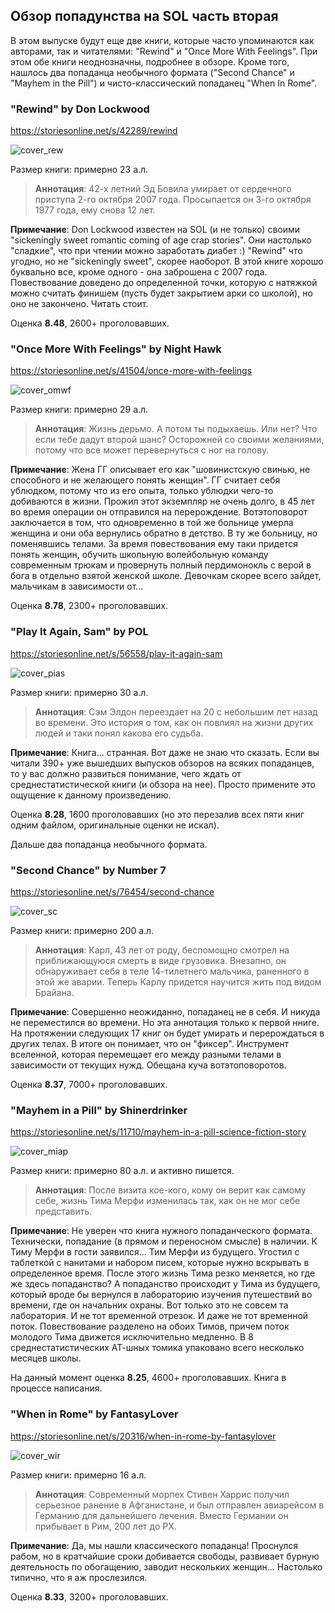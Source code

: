 ## Обзор попадунства на SOL часть вторая

В этом выпуске будут еще две книги, которые часто упоминаются как авторами, так и читателями: "Rewind" и "Once More With Feelings". При этом обе книги неоднозначны, подробнее в обзоре. Кроме того, нашлось два попаданца необычного формата ("Second Chance" и "Mayhem in the Pill") и чисто-классический попаданец "When In Rome". 

### "Rewind" by Don Lockwood

https://storiesonline.net/s/42289/rewind

![cover_rew](/pics/c_rew.png "Rewind")

Размер книги: примерно 23 а.л.

> **Аннотация**:
42-х летний Эд Бовила умирает от сердечного приступа 2-го октября 2007 года. Просыпается он 3-го октября 1977 года, ему снова 12 лет.  

**Примечание**:
Don Lockwood известен на SOL (и не только) своими "sickeningly sweet romantic coming of age crap stories". Они настолько "сладкие", что при чтении можно заработать диабет :) 
"Rewind" что угодно, но не "sickeningly sweet", скорее наоборот. В этой книге хорошо буквально все, кроме одного - она заброшена с 2007 года. Повествование доведено до определенной точки, которую с натяжкой можно считать финишем (пусть будет закрытием арки со школой), но оно не закончено. 
Читать стоит.

Оценка **8.48**, 2600+ проголовавших.

### "Once More With Feelings" by Night Hawk

https://storiesonline.net/s/41504/once-more-with-feelings

![cover_omwf](/pics/c_omwf.png "Once More With Feelings")

Размер книги: примерно 29 а.л.

> **Аннотация**:
Жизнь дерьмо. А потом ты подыхаешь. Или нет? Что если тебе дадут второй шанс? Осторожней со своими желаниями, потому что все может перевернуться с ног на голову.

**Примечание**:
Жена ГГ описывает его как "шовинистскую свинью, не способного и не желающего понять женщин". ГГ считает себя ублюдком, потому что из его опыта, только ублюдки чего-то добиваются в жизни. Прожил этот экземпляр не очень долго, в 45 лет во время операции он отправился на перерождение.
Вотэтоповорот заключается в том, что одновременно в той же больнице умерла женщина и они оба вернулись обратно в детство. В ту же больницу, но поменявшись телами. 
За время повествования ему таки придется понять женщин, обучить школьную волейбольную команду современным трюкам и провернуть полный пердимонокль с верой в бога в отдельно взятой женской школе. 
Девочкам скорее всего зайдет, мальчикам в зависимости от...

Оценка **8.78**, 2300+ проголовавших.

### "Play It Again, Sam" by POL

https://storiesonline.net/s/56558/play-it-again-sam

![cover_pias](/pics/c_pias.png "Play It Again, Sam")

Размер книги: примерно 30 а.л.

> **Аннотация**:
Сэм Элдон переездает на 20 с небольшим лет назад во времени. Это история о том, как он повлиял на жизни других людей и таки понял какова его судьба.

**Примечание**:
Книга... странная. Вот даже не знаю что сказать. Если вы читали 390+ уже вышедших выпусков обзоров на всяких попаданцев, то у вас должно развиться понимание, чего ждать от среднестатистической книги (и обзора на нее). Просто примените это ощущение к данному произведению.

Оценка **8.28**, 1600 проголовавших (но это перезалив всех пяти книг одним файлом, оригинальные оценки не искал).


Дальше два попаданца необычного формата.

### "Second Chance" by Number 7

https://storiesonline.net/s/76454/second-chance

![cover_sc](/pics/c_sc.png "Second Chance")

Размер книги: примерно 200 а.л.

> **Аннотация**:
Карл, 43 лет от роду, беспомощно смотрел на приближающуюся смерть в виде грузовика. Внезапно, он обнаруживает себя в теле 14-тилетнего мальчика, раненного в этой же аварии. Теперь Карлу придется научится жить под видом Брайана. 

**Примечание**:
Совершенно неожиданно, попаданец не в себя. И никуда не переместился во времени. Но эта аннотация только к первой нниге. На протяжении следующих 17 книг он будет умирать и перерождаться в других телах. В итоге он понимает, что он "фиксер". Инструмент вселенной, которая перемещает его между разными телами в зависимости от текущих нужд. Обещана куча вотэтоповоротов.

Оценка **8.37**, 7000+ проголовавших.

### "Mayhem in a Pill" by Shinerdrinker

https://storiesonline.net/s/11710/mayhem-in-a-pill-science-fiction-story

![cover_miap](/pics/c_miap.png "Mayhem in a Pill")

Размер книги: примерно 80 а.л. и активно пишется.

> **Аннотация**:
После визита кое-кого, кому он верит как самому себе, жизнь Тима Мерфи изменилась так, как он не мог себе представить.

**Примечание**:
Не уверен что книга нужного попаданческого формата. Технически, попадание (в прямом и переносном смысле) в наличии. К Тиму Мерфи в гости заявился... Тим Мерфи из будущего. Угостил с таблеткой с нанитами и набором писем, которые нужно вскрывать в определенное время. После этого жизнь Тима резко меняется, но где же здесь попаданство? А попаданство происходит у Тима из будущего, который вроде бы вернулся в лабораторию изучения путешествий во времени, где он начальник охраны. Вот только это не совсем та лаборатория. И не тот временной отрезок. И даже не тот временной поток. 
Повествование разделено на обоих Тимов, причем поток молодого Тима движется исключительно медленно. В 8 среднестатистических АТ-шных томика упаковано всего несколько месяцев школы. 

На данный момент оценка **8.25**, 4600+ проголовавших. Книга в процессе написания.

### "When in Rome" by FantasyLover

https://storiesonline.net/s/20316/when-in-rome-by-fantasylover

![cover_wir](/pics/c_wir.png "When in Rome")

Размер книги: примерно 16 а.л.

> **Аннотация**:
Современный морпех Стивен Харрис получил серьезное ранение в Афганистане, и был отправлен авиарейсом в Германию для дальнейшего лечения. Вместо Германии он прибывает в Рим, 200 лет до РХ.

**Примечание**:
Да, мы нашли классического попаданца! Проснулся рабом, но в кратчайшие сроки добивается свободы, развивает бурную деятельность по обогащению, заводит нескольких женщин... Настолько типично, что я аж прослезился.

Оценка **8.33**, 3200+ проголовавших.
